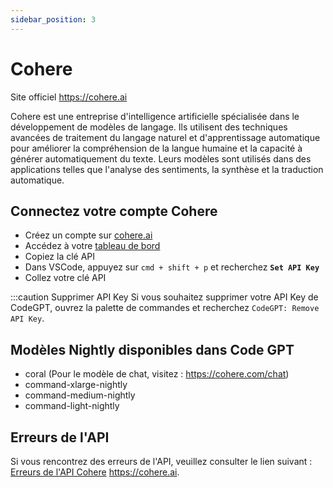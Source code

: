 ```yaml
---
sidebar_position: 3
---
```


# Cohere
Site officiel https://cohere.ai

Cohere est une entreprise d'intelligence artificielle spécialisée dans le développement de modèles de langage. Ils utilisent des techniques avancées de traitement du langage naturel et d'apprentissage automatique pour améliorer la compréhension de la langue humaine et la capacité à générer automatiquement du texte. Leurs modèles sont utilisés dans des applications telles que l'analyse des sentiments, la synthèse et la traduction automatique.

## Connectez votre compte Cohere
- Créez un compte sur [cohere.ai](https://cohere.ai/)
- Accédez à votre [tableau de bord](https://dashboard.cohere.ai/) 
- Copiez la clé API
- Dans VSCode, appuyez sur ```cmd + shift + p``` et recherchez **`Set API Key`**
- Collez votre clé API

:::caution Supprimer API Key
Si vous souhaitez supprimer votre API Key de CodeGPT, ouvrez la palette de commandes et recherchez `CodeGPT: Remove API Key`.

## Modèles Nightly disponibles dans Code GPT
- coral (Pour le modèle de chat, visitez : https://cohere.com/chat)
- command-xlarge-nightly
- command-medium-nightly
- command-light-nightly

## Erreurs de l'API
Si vous rencontrez des erreurs de l'API, veuillez consulter le lien suivant : [Erreurs de l'API Cohere](https://docs.cohere.ai/reference/errors) https://cohere.ai.

